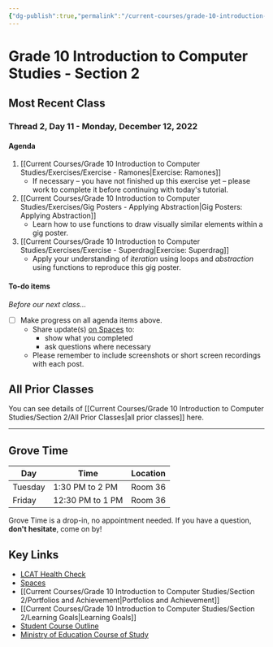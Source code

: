 ```yaml
---
{"dg-publish":true,"permalink":"/current-courses/grade-10-introduction-to-computer-studies/section-2/home/","dgHomeLink":false}
---
```


# Grade 10 Introduction to Computer Studies - Section 2
## Most Recent Class

<div class="transclusion internal-embed is-loaded"><div class="markdown-embed">




### Thread 2, Day 11 - Monday, December 12, 2022
#### Agenda

1. [[Current Courses/Grade 10 Introduction to Computer Studies/Exercises/Exercise - Ramones|Exercise: Ramones]]
	- If necessary – you have not finished up this exercise yet – please work to complete it before continuing with today's tutorial.
2. [[Current Courses/Grade 10 Introduction to Computer Studies/Exercises/Gig Posters - Applying Abstraction|Gig Posters: Applying Abstraction]]
	- Learn how to use functions to draw visually similar elements within a gig poster.
3. [[Current Courses/Grade 10 Introduction to Computer Studies/Exercises/Exercise - Superdrag|Exercise: Superdrag]]
	- Apply your understanding of *iteration* using loops and *abstraction* using functions to reproduce this gig poster.

#### To-do items
*Before our next class...*

- [ ] Make progress on all agenda items above.
	- Share update(s) [on Spaces](https://ca.spacesedu.com/) to:
		- show what you completed
		- ask questions where necessary
	- Please remember to include screenshots or short screen recordings with each post.

</div></div>

## All Prior Classes
You can see details of [[Current Courses/Grade 10 Introduction to Computer Studies/Section 2/All Prior Classes|all prior classes]] here.
___
## Grove Time

<div class="transclusion internal-embed is-loaded"><div class="markdown-embed">




Day|Time|Location
-|-|-
Tuesday|1:30 PM to 2 PM|Room 36
Friday|12:30 PM to 1 PM|Room 36

Grove Time is a drop-in, no appointment needed.
If you have a question, **don't hesitate**, come on by!

</div></div>

## Key Links

<div class="transclusion internal-embed is-loaded"><div class="markdown-embed">




* [LCAT Health Check](https://lcat.lcs.on.ca)
* [Spaces](https://ca.spacesedu.com/)
* [[Current Courses/Grade 10 Introduction to Computer Studies/Section 2/Portfolios and Achievement|Portfolios and Achievement]]
* [[Current Courses/Grade 10 Introduction to Computer Studies/Section 2/Learning Goals|Learning Goals]] 
* [Student Course Outline](https://tinyurl.com/lcscs22-g10-so)
* [Ministry of Education Course of Study](https://tinyurl.com/lcscs22-g10-mcs)

</div></div>
